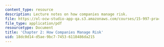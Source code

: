 ```yaml
---
content_type: resource
description: Lecture notes on how companies manage risk.
file: https://ol-ocw-studio-app-qa.s3.amazonaws.com/courses/15-997-practice-of-finance-advanced-corporate-risk-management-spring-2009/18dc0d14d5ae9bc774536118486da215_MIT15_997s09_read02_ch02.pdf
file_type: application/pdf
resourcetype: Document
title: 'Chapter 2: How Companies Manage Risk'
uid: 18dc0d14-d5ae-9bc7-7453-6118486da215
---
```

